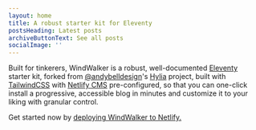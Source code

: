 ```yaml
---
layout: home
title: A robust starter kit for Eleventy
postsHeading: Latest posts
archiveButtonText: See all posts
socialImage: ''
---
```

Built for tinkerers, WindWalker is a robust, well-documented [Eleventy](https://11ty.io) starter kit, forked from [@andybelldesign](https://twitter.com/andybelldesign)'s [Hylia](https://hylia.website/) project, built with [TailwindCSS](https://tailwindcss.com/) with [Netlify CMS](https://www.netlifycms.org/) pre-configured, so that you can one-click install a progressive, accessible blog in minutes and customize it to your liking with granular control.

Get started now by [deploying WindWalker to Netlify.](https://app.netlify.com/start/deploy?repository=https://github.com/windowswebdev/windwalker&stack=cms)
